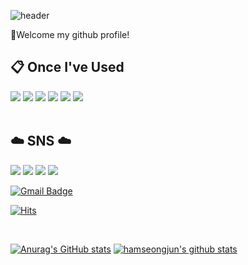 ![header](https://capsule-render.vercel.app/api?type=waving&color=timeGradient&height=300&text=Welcome&desc=%20SeongJun's%20GitHub%20Profile&animation=fadeIn&fontColor=ffffff&fontSize=80&fontAlignY=40&descAlign=60&descAlignY=53&descSize=18)

👋Welcome my github profile!

##  :clipboard: Once I've Used
<img src="https://img.shields.io/badge/C-A8B9CC?style=for-the-badge&logo=C&logoColor=white"></a>
<img src="https://img.shields.io/badge/C++-00599C?style=for-the-badge&logo=cplusplus&logoColor=white"></a>
<img src="https://img.shields.io/badge/Java-D0271D?style=for-the-badge&logo=OpenJDK&logoColor=white"></a>
<img src="https://img.shields.io/badge/Python-3776AB?style=for-the-badge&logo=Python&logoColor=white"></a>
<img src="https://img.shields.io/badge/Linux-FCC624?style=for-the-badge&logo=Linux&logoColor=black"></a>
<img src="https://img.shields.io/badge/Arduino-00979D?style=for-the-badge&logo=Arduino&logoColor=white"></a>
<br/><br/>

## :cloud: SNS :cloud:
<a href="https://blog.naver.com/gkatjdwns10" target="_blank"><img src="https://img.shields.io/badge/blog-03C75A?style=flat-square&logo=Naver&logoColor=white"/></a>
<a href="https://velog.io/@hamseongjun" target="_blank"><img src="https://img.shields.io/badge/Velog-20C997?style=flat-square&logo=Velog&logoColor=white"/></a>
<a href="https://hamseongjun.github.io/" target="_blank"><img src="https://img.shields.io/badge/GitHub Pages-181717?style=flat-square&logo=github&logoColor=white"/></a>
<a href="https://www.instagram.com/ham_yee.55/" target="_blank"><img src="https://img.shields.io/badge/Instagram-E4405F?style=flat-square&logo=Instagram&logoColor=white"/></a> 

[![Gmail Badge](https://img.shields.io/badge/-Gmail-d14836?style=flat-square&logo=Gmail&logoColor=white&link=mailto:gkatjdwns10@gmail.com)](mailto:gkatjdwns10@gmail.com)

[![Hits](https://hits.seeyoufarm.com/api/count/incr/badge.svg?tab=overview&from=2023-02-01&to=2023-02-28&url=https%3A%2F%2Fgithub.com%2Fhamseongjun&count_bg=%233DBDC8&title_bg=%23C5C5C5&icon=ko-fi.svg&icon_color=%23E4E64F&title=hits&edge_flat=false)](https://hits.seeyoufarm.com)

<br/>

[![Anurag's GitHub stats](https://github-readme-stats.vercel.app/api?username=hamseongjun)](https://github.com/anuraghazra/github-readme-stats)  [![hamseongjun's github stats](https://github-readme-stats.vercel.app/api/top-langs/?username=hamseongjun&show_icons=true&hide_border=true&title_color=004386&icon_color=004386&layout=compact)](https://github.com/hamseongjun)
<br/>

